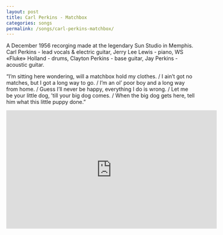 ```yaml
---
layout: post
title: Carl Perkins - Matchbox
categories: songs
permalink: /songs/carl-perkins-matchbox/
---
```


A December 1956 recorging made at the legendary Sun Studio in Memphis. Carl Perkins - lead vocals & electric guitar, Jerry Lee Lewis - piano, WS «Fluke» Holland - drums, Clayton Perkins - base guitar, Jay Perkins - acoustic guitar.

“I’m sitting here wondering, will a matchbox hold my clothes. / I ain’t got no matches, but I got a long way to go. / I’m an ol’ poor boy and a long way from home. / Guess I’ll never be happy, everything I do is wrong. / Let me be your little dog, ’till your big dog comes. / When the big dog gets here, tell him what this little puppy done.”

<div class="youtube-embed-container">
	<iframe width="560" height="315" src="https://www.youtube.com/embed/PYH_SS_aYtA" title="YouTube video player" frameborder="0" allow="accelerometer; autoplay; clipboard-write; encrypted-media; gyroscope; picture-in-picture" allowfullscreen></iframe>
</div>